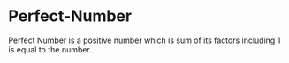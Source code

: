# Perfect-Number
Perfect Number is a positive number which is sum of its factors including 1 is equal to the number.. 
